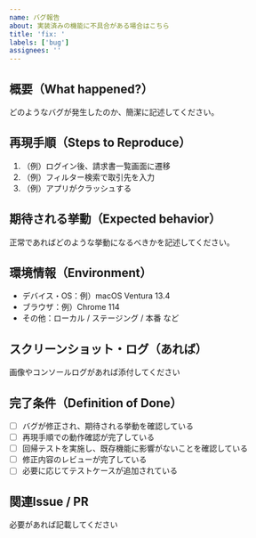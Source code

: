 ```yaml
---
name: バグ報告
about: 実装済みの機能に不具合がある場合はこちら
title: 'fix: '
labels: ['bug']
assignees: ''
---
```


## 概要（What happened?）

どのようなバグが発生したのか、簡潔に記述してください。

## 再現手順（Steps to Reproduce）

1. （例）ログイン後、請求書一覧画面に遷移
2. （例）フィルター検索で取引先を入力
3. （例）アプリがクラッシュする

## 期待される挙動（Expected behavior）

正常であればどのような挙動になるべきかを記述してください。

## 環境情報（Environment）

- デバイス・OS：例）macOS Ventura 13.4
- ブラウザ：例）Chrome 114
- その他：ローカル / ステージング / 本番 など

## スクリーンショット・ログ（あれば）

画像やコンソールログがあれば添付してください

## 完了条件（Definition of Done）

- [ ] バグが修正され、期待される挙動を確認している
- [ ] 再現手順での動作確認が完了している
- [ ] 回帰テストを実施し、既存機能に影響がないことを確認している
- [ ] 修正内容のレビューが完了している
- [ ] 必要に応じてテストケースが追加されている

## 関連Issue / PR

必要があれば記載してください
